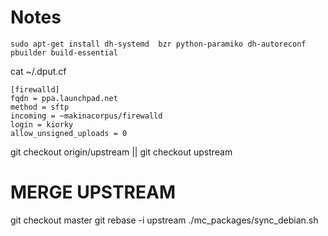 Notes
=======
```
sudo apt-get install dh-systemd  bzr python-paramiko dh-autoreconf pbuilder build-essential
```

cat ~/.dput.cf
```
[firewalld]
fqdn = ppa.launchpad.net
method = sftp
incoming = ~makinacorpus/firewalld
login = kiorky
allow_unsigned_uploads = 0
```


git checkout origin/upstream || git checkout upstream
# MERGE UPSTREAM
git checkout master
git rebase -i upstream
./mc_packages/sync_debian.sh


